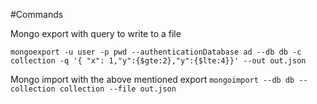 #Commands

Mongo export with query to write to a file

```mongoexport -u user -p pwd --authenticationDatabase ad --db db -c collection -q '{ "x": 1,"y":{$gte:2},"y":{$lte:4}}' --out out.json```

Mongo import with the above mentioned export
```mongoimport --db db --collection collection --file out.json```
